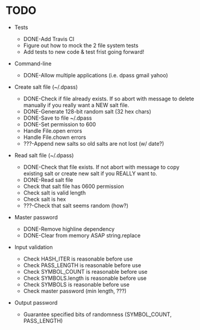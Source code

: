 # TODO

* Tests
  * DONE-Add Travis CI
  * Figure out how to mock the 2 file system tests
  * Add tests to new code & test frist going forward!

* Command-line
  * DONE-Allow multiple applications (i.e. dpass gmail yahoo)

* Create salt file (~/.dpass)
  * DONE-Check if file already exists. If so abort with message to delete manually if you really want a NEW salt file.
  * DONE-Generate 128-bit random salt (32 hex chars)
  * DONE-Save to file ~/.dpass
  * DONE-Set permission to 600
  * Handle File.open errors
  * Handle File.chown errors
  * ???-Append new salts so old salts are not lost (w/ date?)

* Read salt file (~/.dpass)
  * DONE-Check that file exists. If not abort with message to copy existing salt or create new salt if you REALLY want to.
  * DONE-Read salt file
  * Check that salt file has 0600 permission
  * Check salt is valid length
  * Check salt is hex
  * ???-Check that salt seems random (how?)

* Master password
  * DONE-Remove highline dependency
  * DONE-Clear from memory ASAP string.replace

* Input validation
  * Check HASH_ITER is reasonable before use
  * Check PASS_LENGTH is reasonable before use
  * Check SYMBOL_COUNT is reasonable before use
  * Check SYMBOLS.length is reasonable before use
  * Check SYMBOLS is reasonable before use
  * Check master password (min length, ???)

* Output password
  * Guarantee specified bits of randomness (SYMBOL_COUNT, PASS_LENGTH)
